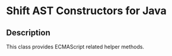 Shift AST Constructors for Java
===============================

## Description

This class provides ECMAScript related helper methods.

